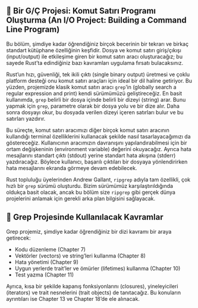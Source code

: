 ## 📂 Bir G/Ç Projesi: Komut Satırı Programı Oluşturma (An I/O Project: Building a Command Line Program)

Bu bölüm, şimdiye kadar öğrendiğiniz birçok becerinin bir tekrarı ve birkaç standart kütüphane özelliğinin keşfidir. Dosya ve komut satırı giriş/çıkışı (input/output) ile etkileşime giren bir komut satırı aracı oluşturacağız; bu sayede Rust’ta edindiğiniz bazı kavramları uygulama fırsatı bulacaksınız.

Rust’un hızı, güvenliği, tek ikili çıktı (single binary output) üretmesi ve çoklu platform desteği onu komut satırı araçları için ideal bir dil haline getiriyor. Bu yüzden, projemizde klasik komut satırı aracı `grep`’in (globally search a regular expression and print) kendi sürümümüzü geliştireceğiz. En basit kullanımda, `grep` belirli bir dosya içinde belirli bir dizeyi (string) arar. Bunu yapmak için `grep`, parametre olarak bir dosya yolu ve bir dize alır. Daha sonra dosyayı okur, bu dosyada verilen dizeyi içeren satırları bulur ve bu satırları yazdırır.

Bu süreçte, komut satırı aracımızı diğer birçok komut satırı aracının kullandığı terminal özelliklerini kullanacak şekilde nasıl tasarlayacağımızı da göstereceğiz. Kullanıcının aracımızın davranışını yapılandırabilmesi için bir ortam değişkeninin (environment variable) değerini okuyacağız. Ayrıca hata mesajlarını standart çıktı (stdout) yerine standart hata akışına (stderr) yazdıracağız. Böylece kullanıcı, başarılı çıktıları bir dosyaya yönlendirirken hata mesajlarını ekranda görmeye devam edebilecek.

Rust topluluğu üyelerinden Andrew Gallant, `ripgrep` adıyla tam özellikli, çok hızlı bir `grep` sürümü oluşturdu. Bizim sürümümüz karşılaştırıldığında oldukça basit olacak, ancak bu bölüm size `ripgrep` gibi gerçek dünya projelerini anlamak için gerekli arka plan bilgisini sağlayacak.

## 🧩 Grep Projesinde Kullanılacak Kavramlar

Grep projemiz, şimdiye kadar öğrendiğiniz bir dizi kavramı bir araya getirecek:

* Kodu düzenleme (Chapter 7)
* Vektörler (vectors) ve string’leri kullanma (Chapter 8)
* Hata yönetimi (Chapter 9)
* Uygun yerlerde trait’ler ve ömürler (lifetimes) kullanma (Chapter 10)
* Test yazma (Chapter 11)

Ayrıca, kısa bir şekilde kapanış fonksiyonlarını (closures), yineleyicileri (iterators) ve trait nesnelerini (trait objects) de tanıtacağız. Bu konuların ayrıntıları ise Chapter 13 ve Chapter 18’de ele alınacak.
